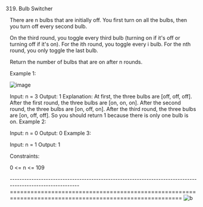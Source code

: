 319. Bulb Switcher


There are n bulbs that are initially off. You first turn on all the bulbs, then you turn off every second bulb.

On the third round, you toggle every third bulb (turning on if it's off or turning off if it's on). For the ith round, you toggle every i bulb. For the nth round, you only toggle the last bulb.

Return the number of bulbs that are on after n rounds.

 

Example 1:

![image](https://github.com/Adityaraj05/LeetCode/assets/118068294/bd2da057-4034-4ee8-bc93-cd5eb314fd0d)



Input: n = 3
Output: 1
Explanation: At first, the three bulbs are [off, off, off].
After the first round, the three bulbs are [on, on, on].
After the second round, the three bulbs are [on, off, on].
After the third round, the three bulbs are [on, off, off]. 
So you should return 1 because there is only one bulb is on.
Example 2:

Input: n = 0
Output: 0
Example 3:

Input: n = 1
Output: 1
 

Constraints:

0 <= n <= 109


-----------------------------------------------------------------------------------------------------------========================================================================================================
![b](https://github.com/Adityaraj05/LeetCode/assets/118068294/811d92a3-42a6-4fa7-9b3d-99ea6d27b1b7)


